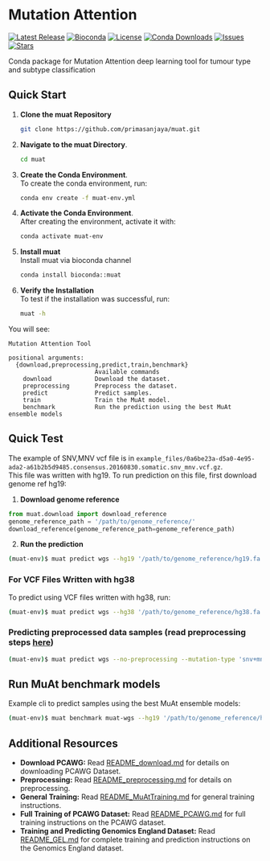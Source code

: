 # Mutation Attention


[![Latest Release](https://img.shields.io/github/v/release/primasanjaya/muat)](https://github.com/primasanjaya/muat/releases)
[![Bioconda](https://img.shields.io/conda/vn/bioconda/muat)](https://anaconda.org/bioconda/muat)
[![License](https://img.shields.io/github/license/primasanjaya/muat)](https://github.com/primasanjaya/muat/blob/main/LICENSE)
[![Conda Downloads](https://img.shields.io/conda/dn/bioconda/muat)](https://anaconda.org/bioconda/muat)
[![Issues](https://img.shields.io/github/issues/primasanjaya/muat)](https://github.com/primasanjaya/muat/issues)
[![Stars](https://img.shields.io/github/stars/primasanjaya/muat?style=social)](https://github.com/primasanjaya/muat)



Conda package for Mutation Attention deep learning tool for tumour type and subtype classification

## Quick Start

1. **Clone the muat Repository**
   ```bash
   git clone https://github.com/primasanjaya/muat.git
   ```

2. **Navigate to the muat Directory**.
   ```bash
   cd muat
   ```

3. **Create the Conda Environment**.<br>
   To create the conda environment, run:
   ```bash
   conda env create -f muat-env.yml
   ```

4. **Activate the Conda Environment**.<br>
   After creating the environment, activate it with:
   ```bash
   conda activate muat-env
   ```

5. **Install muat**<br>
   Install muat via bioconda channel
   ```bash
   conda install bioconda::muat
   ```

6. **Verify the Installation**<br>
   To test if the installation was successful, run:
   ```bash
   muat -h
   ```
You will see:
```
Mutation Attention Tool

positional arguments:
  {download,preprocessing,predict,train,benchmark}
                        Available commands
    download            Download the dataset.
    preprocessing       Preprocess the dataset.
    predict             Predict samples.
    train               Train the MuAt model.
    benchmark           Run the prediction using the best MuAt ensemble models
```

## Quick Test
The example of SNV,MNV vcf file is in `example_files/0a6be23a-d5a0-4e95-ada2-a61b2b5d9485.consensus.20160830.somatic.snv_mnv.vcf.gz`.<br>
This file was written with hg19. To run prediction on this file, first download genome ref hg19:
1. **Download genome reference**
```python
from muat.download import download_reference
genome_reference_path = '/path/to/genome_reference/'
download_reference(genome_reference_path=genome_reference_path)
```
2. **Run the prediction**
```bash
(muat-env)$ muat predict wgs --hg19 '/path/to/genome_reference/hg19.fa' --mutation-type 'snv+mnv' --input-filepath 'example_files/0a6be23a-d5a0-4e95-ada2-a61b2b5d9485.consensus.20160830.somatic.snv_mnv.vcf.gz' --result-dir 'path/to/result_dir/'
```

### For VCF Files Written with hg38
To predict using VCF files written with hg38, run:
```bash
(muat-env)$ muat predict wgs --hg38 '/path/to/genome_reference/hg38.fa' --mutation-type 'snv+mnv' --input-filepath 'path/to/sample.vcf.gz' --result-dir 'path/to/result_dir/'
```

### Predicting preprocessed data samples (read preprocessing steps [here](README_preprocessing.md))
```bash
(muat-env)$ muat predict wgs --no-preprocessing --mutation-type 'snv+mnv' --input-filepath 'path/to/sample.token.gc.genic.exonic.cs.tsv.gz' --result-dir 'path/to/result_dir/'
```

## Run MuAt benchmark models
Example cli to predict samples using the best MuAt ensemble models:
```bash
(muat-env)$ muat benchmark muat-wgs --hg19 '/path/to/genome_reference/hg19.fa' --mutation-type 'snv+mnv' --input-filepath 'path/to/sample.vcf.gz' --result-dir 'path/to/result_dir/'
```

## Additional Resources
- **Download PCAWG:** Read [README_download.md](https://github.com/primasanjaya/muat/blob/main/documentation/README_download.md) for details on downloading PCAWG Dataset.
- **Preprocessing:** Read [README_preprocessing.md](https://github.com/primasanjaya/muat/blob/main/documentation/README_preprocessing.md) for details on preprocessing.
- **General Training:** Read [README_MuAtTraining.md](https://github.com/primasanjaya/muat/blob/main/documentation/README_MuAtTraining.md) for general training instructions.
- **Full Training of PCAWG Dataset:** Read [README_PCAWG.md](https://github.com/primasanjaya/muat/blob/main/documentation/README_PCAWG.md) for full training instructions on the PCAWG dataset.
- **Training and Predicting Genomics England Dataset:** Read [README_GEL.md](https://github.com/primasanjaya/muat/blob/main/documentation/README_GEL.md) for complete training and prediction instructions on the Genomics England dataset.